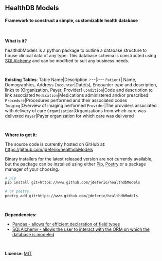 ## __HealthDB Models__ ##

#### Framework to construct a simple, customizable health database
<br />

__What is it?__ 

healthdbModels is a python package to outline a database structure to house clinical data of any type. This database schema is constructed using [SQLAlchemy](https://www.sqlalchemy.org) and can be modified to suit any business needs.

<br />

__Existing Tables__:
Table Name|Description
:---|:---
`Patient`| Name, Demographics, Address
`Encounter`|Date(s), Encounter type and description, links to [Organization, Payer, Provider]
`Condition`|Code and description to link associated
`Medication`|Medications administered and/or prescribed
`Procedure`|Procedures performed and their associated codes
`Imaging`|Overview of imaging performed
`Provider`|The providers associated with delivery of care
`Organization`|Organizations from which care was delivered
`Payer`|Payer organization for which care was delivered

<br />

__Where to get it:__

The source code is currently hosted on GitHub at:
https://github.com/jdeferio/healthdbModels

Binary installers for the latest released version are _not_ currently available, but the package can be installed using either [Pip](https://pip.pypa.io/en/stable/), [Poetry](https://python-poetry.org) or a package manager of your choosing. 

```sh
# pip
pip install git+https://www.github.com/jdeferio/healthdbModels
```

```sh
# or poetry
poetry add git+https://www.github.com/jdeferio/healthdbModels
```
<br />

__Dependencies:__

- [Pandas - allows for efficient declaration of field types](https://github.com/pandas-dev/pandas)
- [SQLAlchemy - allows the user to interact with the ORM on which the database is modeled](https://www.sqlalchemy.org)

<br />

__License:__ [MIT](LICENSE.txt)


